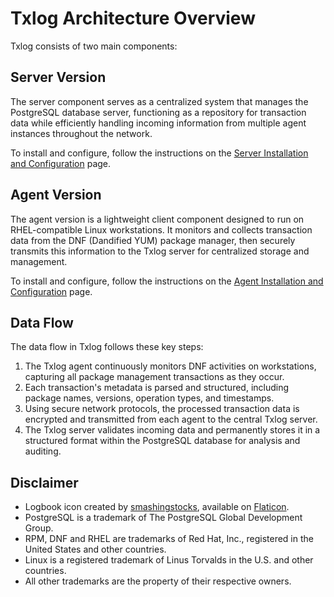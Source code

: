 # Txlog Architecture Overview

Txlog consists of two main components:

## Server Version

The server component serves as a centralized system that manages the PostgreSQL
database server, functioning as a repository for transaction data while
efficiently handling incoming information from multiple agent instances
throughout the network.

To install and configure, follow the instructions on the [Server Installation
and Configuration](server) page.

## Agent Version

The agent version is a lightweight client component designed to run on
RHEL-compatible Linux workstations. It monitors and collects transaction data
from the DNF (Dandified YUM) package manager, then securely transmits this
information to the Txlog server for centralized storage and management.

To install and configure, follow the instructions on the [Agent Installation and
Configuration](agent) page.

## Data Flow

The data flow in Txlog follows these key steps:

1. The Txlog agent continuously monitors DNF activities on workstations,
   capturing all package management transactions as they occur.
2. Each transaction's metadata is parsed and structured, including package
   names, versions, operation types, and timestamps.
3. Using secure network protocols, the processed transaction data is encrypted
   and transmitted from each agent to the central Txlog server.
4. The Txlog server validates incoming data and permanently stores it in a
   structured format within the PostgreSQL database for analysis and auditing.

## Disclaimer

* Logbook icon created by [smashingstocks](https://www.flaticon.com/authors/smashingstocks), available on [Flaticon](https://www.flaticon.com/free-icons/logbook).
* PostgreSQL is a trademark of The PostgreSQL Global Development Group.
* RPM, DNF and RHEL are trademarks of Red Hat, Inc., registered in the United States and other countries.
* Linux is a registered trademark of Linus Torvalds in the U.S. and other countries.
* All other trademarks are the property of their respective owners.
